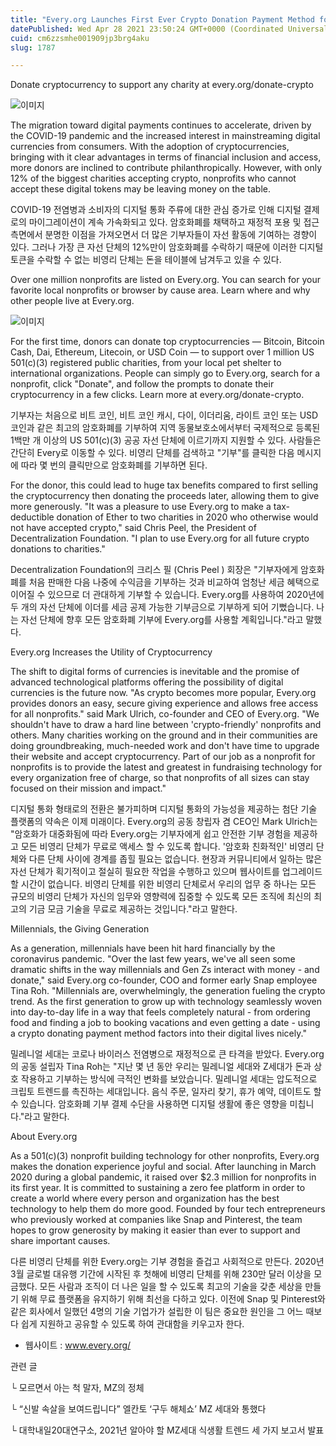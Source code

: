 ```yaml
---
title: "Every.org Launches First Ever Crypto Donation Payment Method for Givers to Support Over 1 Million Nonprofits"
datePublished: Wed Apr 28 2021 23:50:24 GMT+0000 (Coordinated Universal Time)
cuid: cm6zzsmhe001909jp3brg4aku
slug: 1787

---
```



Donate cryptocurrency to support any charity at every.org/donate-crypto

![이미지](https://cdn.hashnode.com/res/hashnode/image/upload/v1739248739821/d4b1a153-8f27-4f8a-b5cb-a5491c5d8e3a.jpeg)

The migration toward digital payments continues to accelerate, driven by the COVID-19 pandemic and the increased interest in mainstreaming digital currencies from consumers. With the adoption of cryptocurrencies, bringing with it clear advantages in terms of financial inclusion and access, more donors are inclined to contribute philanthropically. However, with only 12% of the biggest charities accepting crypto, nonprofits who cannot accept these digital tokens may be leaving money on the table.

COVID-19 전염병과 소비자의 디지털 통화 주류에 대한 관심 증가로 인해 디지털 결제로의 마이그레이션이 계속 가속화되고 있다. 암호화폐를 채택하고 재정적 포용 및 접근 측면에서 분명한 이점을 가져오면서 더 많은 기부자들이 자선 활동에 기여하는 경향이 있다. 그러나 가장 큰 자선 단체의 12%만이 암호화폐를 수락하기 때문에 이러한 디지털 토큰을 수락할 수 없는 비영리 단체는 돈을 테이블에 남겨두고 있을 수 있다.

Over one million nonprofits are listed on Every.org. You can search for your favorite local nonprofits or browser by cause area. Learn where and why other people live at Every.org.

![이미지](https://cdn.hashnode.com/res/hashnode/image/upload/v1739248741256/abadaf89-21fd-4464-98c9-635ed39f8818.jpeg)

For the first time, donors can donate top cryptocurrencies — Bitcoin, Bitcoin Cash, Dai, Ethereum, Litecoin, or USD Coin — to support over 1 million US 501(c)(3) registered public charities, from your local pet shelter to international organizations. People can simply go to Every.org, search for a nonprofit, click "Donate", and follow the prompts to donate their cryptocurrency in a few clicks. Learn more at every.org/donate-crypto.

기부자는 처음으로 비트 코인, 비트 코인 캐시, 다이, 이더리움, 라이트 코인 또는 USD 코인과 같은 최고의 암호화폐를 기부하여 지역 동물보호소에서부터 국제적으로 등록된 1백만 개 이상의 US 501(c)(3) 공공 자선 단체에 이르기까지 지원할 수 있다. 사람들은 간단히 Every로 이동할 수 있다. 비영리 단체를 검색하고 "기부"를 클릭한 다음 메시지에 따라 몇 번의 클릭만으로 암호화폐를 기부하면 된다.

For the donor, this could lead to huge tax benefits compared to first selling the cryptocurrency then donating the proceeds later, allowing them to give more generously. "It was a pleasure to use Every.org to make a tax-deductible donation of Ether to two charities in 2020 who otherwise would not have accepted crypto," said Chris Peel, the President of Decentralization Foundation. "I plan to use Every.org for all future crypto donations to charities."

Decentralization Foundation의 크리스 필 (Chris Peel ) 회장은 "기부자에게 암호화폐를 처음 판매한 다음 나중에 수익금을 기부하는 것과 비교하여 엄청난 세금 혜택으로 이어질 수 있으므로 더 관대하게 기부할 수 있습니다. Every.org를 사용하여 2020년에 두 개의 자선 단체에 이더를 세금 공제 가능한 기부금으로 기부하게 되어 기뻤습니다. 나는 자선 단체에 향후 모든 암호화폐 기부에 Every.org를 사용할 계획입니다."라고 말했다.

Every.org Increases the Utility of Cryptocurrency

The shift to digital forms of currencies is inevitable and the promise of advanced technological platforms offering the possibility of digital currencies is the future now. "As crypto becomes more popular, Every.org provides donors an easy, secure giving experience and allows free access for all nonprofits." said Mark Ulrich, co-founder and CEO of Every.org. "We shouldn't have to draw a hard line between 'crypto-friendly' nonprofits and others. Many charities working on the ground and in their communities are doing groundbreaking, much-needed work and don't have time to upgrade their website and accept cryptocurrency. Part of our job as a nonprofit for nonprofits is to provide the latest and greatest in fundraising technology for every organization free of charge, so that nonprofits of all sizes can stay focused on their mission and impact."

디지털 통화 형태로의 전환은 불가피하며 디지털 통화의 가능성을 제공하는 첨단 기술 플랫폼의 약속은 이제 미래이다. Every.org의 공동 창립자 겸 CEO인 Mark Ulrich는 "암호화가 대중화됨에 따라 Every.org는 기부자에게 쉽고 안전한 기부 경험을 제공하고 모든 비영리 단체가 무료로 액세스 할 수 있도록 합니다. '암호화 친화적인' 비영리 단체와 다른 단체 사이에 경계를 좁힐 필요는 없습니다. 현장과 커뮤니티에서 일하는 많은 자선 단체가 획기적이고 절실히 필요한 작업을 수행하고 있으며 웹사이트를 업그레이드 할 시간이 없습니다. 비영리 단체를 위한 비영리 단체로서 우리의 업무 중 하나는 모든 규모의 비영리 단체가 자신의 임무와 영향력에 집중할 수 있도록 모든 조직에 최신의 최고의 기금 모금 기술을 무료로 제공하는 것입니다."라고 말한다.

Millennials, the Giving Generation

As a generation, millennials have been hit hard financially by the coronavirus pandemic. "Over the last few years, we've all seen some dramatic shifts in the way millennials and Gen Zs interact with money - and donate," said Every.org co-founder, COO and former early Snap employee Tina Roh. "Millennials are, overwhelmingly, the generation fueling the crypto trend. As the first generation to grow up with technology seamlessly woven into day-to-day life in a way that feels completely natural - from ordering food and finding a job to booking vacations and even getting a date - using a crypto donating payment method factors into their digital lives nicely."

밀레니얼 세대는 코로나 바이러스 전염병으로 재정적으로 큰 타격을 받았다. Every.org의 공동 설립자 Tina Roh는 "지난 몇 년 동안 우리는 밀레니얼 세대와 Z세대가 돈과 상호 작용하고 기부하는 방식에 극적인 변화를 보았습니다. 밀레니얼 세대는 압도적으로 크립토 트렌드를 촉진하는 세대입니다. 음식 주문, 일자리 찾기, 휴가 예약, 데이트도 할 수 있습니다. 암호화폐 기부 결제 수단을 사용하면 디지털 생활에 좋은 영향을 미칩니다."라고 말한다.

About Every.org

As a 501(c)(3) nonprofit building technology for other nonprofits, Every.org makes the donation experience joyful and social. After launching in March 2020 during a global pandemic, it raised over $2.3 million for nonprofits in its first year. It is committed to sustaining a zero fee platform in order to create a world where every person and organization has the best technology to help them do more good. Founded by four tech entrepreneurs who previously worked at companies like Snap and Pinterest, the team hopes to grow generosity by making it easier than ever to support and share important causes.

다른 비영리 단체를 위한 Every.org는 기부 경험을 즐겁고 사회적으로 만든다. 2020년 3월 글로벌 대유행 기간에 시작된 후 첫해에 비영리 단체를 위해 230만 달러 이상을 모금했다. 모든 사람과 조직이 더 나은 일을 할 수 있도록 최고의 기술을 갖춘 세상을 만들기 위해 무료 플랫폼을 유지하기 위해 최선을 다하고 있다. 이전에 Snap 및 Pinterest와 같은 회사에서 일했던 4명의 기술 기업가가 설립한 이 팀은 중요한 원인을 그 어느 때보다 쉽게 지원하고 공유할 수 있도록 하여 관대함을 키우고자 한다.

- 웹사이트 : www.every.org/

관련 글

└ 모르면서 아는 척 말자, MZ의 정체

└ “신발 속살을 보여드립니다” 엘칸토 ‘구두 해체쇼’ MZ 세대와 통했다

└ 대학내일20대연구소, 2021년 알아야 할 MZ세대 식생활 트렌드 세 가지 보고서 발표